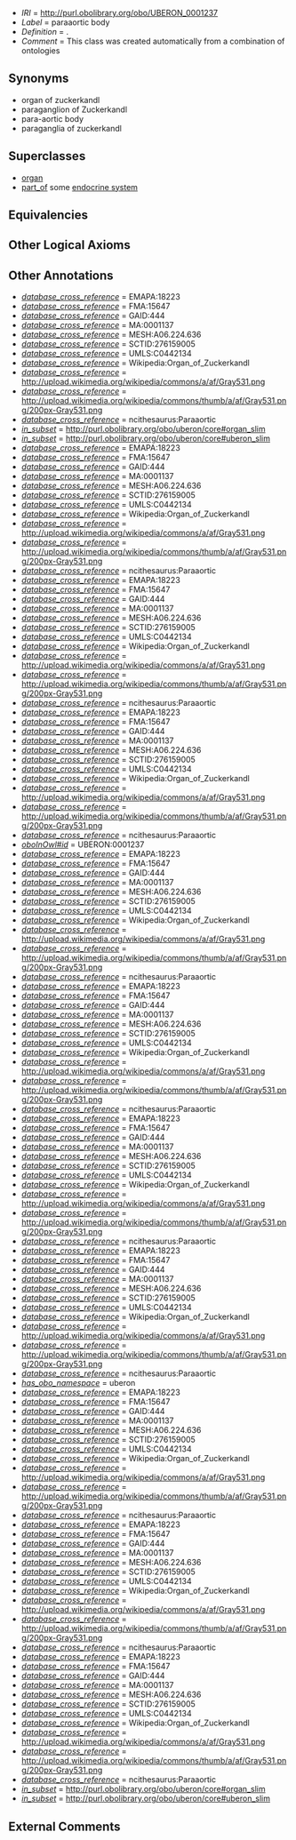  * *IRI* = http://purl.obolibrary.org/obo/UBERON_0001237
 * *Label* = paraaortic body
 * *Definition* = .
 * *Comment* = This class was created automatically from a combination of ontologies

## Synonyms

 * organ of zuckerkandl
 * paraganglion of Zuckerkandl
 * para-aortic body
 * paraganglia of zuckerkandl

## Superclasses

 * [organ](../../UBERON/62/UBERON_0000062.md)
 * [part_of](../../BFO/50/BFO_0000050.md) some [endocrine system](../../UBERON/49/UBERON_0000949.md)

## Equivalencies


## Other Logical Axioms


## Other Annotations

 * *[database_cross_reference](../../ef/oboInOwl#hasDbXref.md)* = EMAPA:18223
 * *[database_cross_reference](../../ef/oboInOwl#hasDbXref.md)* = FMA:15647
 * *[database_cross_reference](../../ef/oboInOwl#hasDbXref.md)* = GAID:444
 * *[database_cross_reference](../../ef/oboInOwl#hasDbXref.md)* = MA:0001137
 * *[database_cross_reference](../../ef/oboInOwl#hasDbXref.md)* = MESH:A06.224.636
 * *[database_cross_reference](../../ef/oboInOwl#hasDbXref.md)* = SCTID:276159005
 * *[database_cross_reference](../../ef/oboInOwl#hasDbXref.md)* = UMLS:C0442134
 * *[database_cross_reference](../../ef/oboInOwl#hasDbXref.md)* = Wikipedia:Organ_of_Zuckerkandl
 * *[database_cross_reference](../../ef/oboInOwl#hasDbXref.md)* = http://upload.wikimedia.org/wikipedia/commons/a/af/Gray531.png
 * *[database_cross_reference](../../ef/oboInOwl#hasDbXref.md)* = http://upload.wikimedia.org/wikipedia/commons/thumb/a/af/Gray531.png/200px-Gray531.png
 * *[database_cross_reference](../../ef/oboInOwl#hasDbXref.md)* = ncithesaurus:Paraaortic
 * *[in_subset](../../et/oboInOwl#inSubset.md)* = http://purl.obolibrary.org/obo/uberon/core#organ_slim
 * *[in_subset](../../et/oboInOwl#inSubset.md)* = http://purl.obolibrary.org/obo/uberon/core#uberon_slim
 * *[database_cross_reference](../../ef/oboInOwl#hasDbXref.md)* = EMAPA:18223
 * *[database_cross_reference](../../ef/oboInOwl#hasDbXref.md)* = FMA:15647
 * *[database_cross_reference](../../ef/oboInOwl#hasDbXref.md)* = GAID:444
 * *[database_cross_reference](../../ef/oboInOwl#hasDbXref.md)* = MA:0001137
 * *[database_cross_reference](../../ef/oboInOwl#hasDbXref.md)* = MESH:A06.224.636
 * *[database_cross_reference](../../ef/oboInOwl#hasDbXref.md)* = SCTID:276159005
 * *[database_cross_reference](../../ef/oboInOwl#hasDbXref.md)* = UMLS:C0442134
 * *[database_cross_reference](../../ef/oboInOwl#hasDbXref.md)* = Wikipedia:Organ_of_Zuckerkandl
 * *[database_cross_reference](../../ef/oboInOwl#hasDbXref.md)* = http://upload.wikimedia.org/wikipedia/commons/a/af/Gray531.png
 * *[database_cross_reference](../../ef/oboInOwl#hasDbXref.md)* = http://upload.wikimedia.org/wikipedia/commons/thumb/a/af/Gray531.png/200px-Gray531.png
 * *[database_cross_reference](../../ef/oboInOwl#hasDbXref.md)* = ncithesaurus:Paraaortic
 * *[database_cross_reference](../../ef/oboInOwl#hasDbXref.md)* = EMAPA:18223
 * *[database_cross_reference](../../ef/oboInOwl#hasDbXref.md)* = FMA:15647
 * *[database_cross_reference](../../ef/oboInOwl#hasDbXref.md)* = GAID:444
 * *[database_cross_reference](../../ef/oboInOwl#hasDbXref.md)* = MA:0001137
 * *[database_cross_reference](../../ef/oboInOwl#hasDbXref.md)* = MESH:A06.224.636
 * *[database_cross_reference](../../ef/oboInOwl#hasDbXref.md)* = SCTID:276159005
 * *[database_cross_reference](../../ef/oboInOwl#hasDbXref.md)* = UMLS:C0442134
 * *[database_cross_reference](../../ef/oboInOwl#hasDbXref.md)* = Wikipedia:Organ_of_Zuckerkandl
 * *[database_cross_reference](../../ef/oboInOwl#hasDbXref.md)* = http://upload.wikimedia.org/wikipedia/commons/a/af/Gray531.png
 * *[database_cross_reference](../../ef/oboInOwl#hasDbXref.md)* = http://upload.wikimedia.org/wikipedia/commons/thumb/a/af/Gray531.png/200px-Gray531.png
 * *[database_cross_reference](../../ef/oboInOwl#hasDbXref.md)* = ncithesaurus:Paraaortic
 * *[database_cross_reference](../../ef/oboInOwl#hasDbXref.md)* = EMAPA:18223
 * *[database_cross_reference](../../ef/oboInOwl#hasDbXref.md)* = FMA:15647
 * *[database_cross_reference](../../ef/oboInOwl#hasDbXref.md)* = GAID:444
 * *[database_cross_reference](../../ef/oboInOwl#hasDbXref.md)* = MA:0001137
 * *[database_cross_reference](../../ef/oboInOwl#hasDbXref.md)* = MESH:A06.224.636
 * *[database_cross_reference](../../ef/oboInOwl#hasDbXref.md)* = SCTID:276159005
 * *[database_cross_reference](../../ef/oboInOwl#hasDbXref.md)* = UMLS:C0442134
 * *[database_cross_reference](../../ef/oboInOwl#hasDbXref.md)* = Wikipedia:Organ_of_Zuckerkandl
 * *[database_cross_reference](../../ef/oboInOwl#hasDbXref.md)* = http://upload.wikimedia.org/wikipedia/commons/a/af/Gray531.png
 * *[database_cross_reference](../../ef/oboInOwl#hasDbXref.md)* = http://upload.wikimedia.org/wikipedia/commons/thumb/a/af/Gray531.png/200px-Gray531.png
 * *[database_cross_reference](../../ef/oboInOwl#hasDbXref.md)* = ncithesaurus:Paraaortic
 * *[oboInOwl#id](../../id/oboInOwl#id.md)* = UBERON:0001237
 * *[database_cross_reference](../../ef/oboInOwl#hasDbXref.md)* = EMAPA:18223
 * *[database_cross_reference](../../ef/oboInOwl#hasDbXref.md)* = FMA:15647
 * *[database_cross_reference](../../ef/oboInOwl#hasDbXref.md)* = GAID:444
 * *[database_cross_reference](../../ef/oboInOwl#hasDbXref.md)* = MA:0001137
 * *[database_cross_reference](../../ef/oboInOwl#hasDbXref.md)* = MESH:A06.224.636
 * *[database_cross_reference](../../ef/oboInOwl#hasDbXref.md)* = SCTID:276159005
 * *[database_cross_reference](../../ef/oboInOwl#hasDbXref.md)* = UMLS:C0442134
 * *[database_cross_reference](../../ef/oboInOwl#hasDbXref.md)* = Wikipedia:Organ_of_Zuckerkandl
 * *[database_cross_reference](../../ef/oboInOwl#hasDbXref.md)* = http://upload.wikimedia.org/wikipedia/commons/a/af/Gray531.png
 * *[database_cross_reference](../../ef/oboInOwl#hasDbXref.md)* = http://upload.wikimedia.org/wikipedia/commons/thumb/a/af/Gray531.png/200px-Gray531.png
 * *[database_cross_reference](../../ef/oboInOwl#hasDbXref.md)* = ncithesaurus:Paraaortic
 * *[database_cross_reference](../../ef/oboInOwl#hasDbXref.md)* = EMAPA:18223
 * *[database_cross_reference](../../ef/oboInOwl#hasDbXref.md)* = FMA:15647
 * *[database_cross_reference](../../ef/oboInOwl#hasDbXref.md)* = GAID:444
 * *[database_cross_reference](../../ef/oboInOwl#hasDbXref.md)* = MA:0001137
 * *[database_cross_reference](../../ef/oboInOwl#hasDbXref.md)* = MESH:A06.224.636
 * *[database_cross_reference](../../ef/oboInOwl#hasDbXref.md)* = SCTID:276159005
 * *[database_cross_reference](../../ef/oboInOwl#hasDbXref.md)* = UMLS:C0442134
 * *[database_cross_reference](../../ef/oboInOwl#hasDbXref.md)* = Wikipedia:Organ_of_Zuckerkandl
 * *[database_cross_reference](../../ef/oboInOwl#hasDbXref.md)* = http://upload.wikimedia.org/wikipedia/commons/a/af/Gray531.png
 * *[database_cross_reference](../../ef/oboInOwl#hasDbXref.md)* = http://upload.wikimedia.org/wikipedia/commons/thumb/a/af/Gray531.png/200px-Gray531.png
 * *[database_cross_reference](../../ef/oboInOwl#hasDbXref.md)* = ncithesaurus:Paraaortic
 * *[database_cross_reference](../../ef/oboInOwl#hasDbXref.md)* = EMAPA:18223
 * *[database_cross_reference](../../ef/oboInOwl#hasDbXref.md)* = FMA:15647
 * *[database_cross_reference](../../ef/oboInOwl#hasDbXref.md)* = GAID:444
 * *[database_cross_reference](../../ef/oboInOwl#hasDbXref.md)* = MA:0001137
 * *[database_cross_reference](../../ef/oboInOwl#hasDbXref.md)* = MESH:A06.224.636
 * *[database_cross_reference](../../ef/oboInOwl#hasDbXref.md)* = SCTID:276159005
 * *[database_cross_reference](../../ef/oboInOwl#hasDbXref.md)* = UMLS:C0442134
 * *[database_cross_reference](../../ef/oboInOwl#hasDbXref.md)* = Wikipedia:Organ_of_Zuckerkandl
 * *[database_cross_reference](../../ef/oboInOwl#hasDbXref.md)* = http://upload.wikimedia.org/wikipedia/commons/a/af/Gray531.png
 * *[database_cross_reference](../../ef/oboInOwl#hasDbXref.md)* = http://upload.wikimedia.org/wikipedia/commons/thumb/a/af/Gray531.png/200px-Gray531.png
 * *[database_cross_reference](../../ef/oboInOwl#hasDbXref.md)* = ncithesaurus:Paraaortic
 * *[database_cross_reference](../../ef/oboInOwl#hasDbXref.md)* = EMAPA:18223
 * *[database_cross_reference](../../ef/oboInOwl#hasDbXref.md)* = FMA:15647
 * *[database_cross_reference](../../ef/oboInOwl#hasDbXref.md)* = GAID:444
 * *[database_cross_reference](../../ef/oboInOwl#hasDbXref.md)* = MA:0001137
 * *[database_cross_reference](../../ef/oboInOwl#hasDbXref.md)* = MESH:A06.224.636
 * *[database_cross_reference](../../ef/oboInOwl#hasDbXref.md)* = SCTID:276159005
 * *[database_cross_reference](../../ef/oboInOwl#hasDbXref.md)* = UMLS:C0442134
 * *[database_cross_reference](../../ef/oboInOwl#hasDbXref.md)* = Wikipedia:Organ_of_Zuckerkandl
 * *[database_cross_reference](../../ef/oboInOwl#hasDbXref.md)* = http://upload.wikimedia.org/wikipedia/commons/a/af/Gray531.png
 * *[database_cross_reference](../../ef/oboInOwl#hasDbXref.md)* = http://upload.wikimedia.org/wikipedia/commons/thumb/a/af/Gray531.png/200px-Gray531.png
 * *[database_cross_reference](../../ef/oboInOwl#hasDbXref.md)* = ncithesaurus:Paraaortic
 * *[has_obo_namespace](../../ce/oboInOwl#hasOBONamespace.md)* = uberon
 * *[database_cross_reference](../../ef/oboInOwl#hasDbXref.md)* = EMAPA:18223
 * *[database_cross_reference](../../ef/oboInOwl#hasDbXref.md)* = FMA:15647
 * *[database_cross_reference](../../ef/oboInOwl#hasDbXref.md)* = GAID:444
 * *[database_cross_reference](../../ef/oboInOwl#hasDbXref.md)* = MA:0001137
 * *[database_cross_reference](../../ef/oboInOwl#hasDbXref.md)* = MESH:A06.224.636
 * *[database_cross_reference](../../ef/oboInOwl#hasDbXref.md)* = SCTID:276159005
 * *[database_cross_reference](../../ef/oboInOwl#hasDbXref.md)* = UMLS:C0442134
 * *[database_cross_reference](../../ef/oboInOwl#hasDbXref.md)* = Wikipedia:Organ_of_Zuckerkandl
 * *[database_cross_reference](../../ef/oboInOwl#hasDbXref.md)* = http://upload.wikimedia.org/wikipedia/commons/a/af/Gray531.png
 * *[database_cross_reference](../../ef/oboInOwl#hasDbXref.md)* = http://upload.wikimedia.org/wikipedia/commons/thumb/a/af/Gray531.png/200px-Gray531.png
 * *[database_cross_reference](../../ef/oboInOwl#hasDbXref.md)* = ncithesaurus:Paraaortic
 * *[database_cross_reference](../../ef/oboInOwl#hasDbXref.md)* = EMAPA:18223
 * *[database_cross_reference](../../ef/oboInOwl#hasDbXref.md)* = FMA:15647
 * *[database_cross_reference](../../ef/oboInOwl#hasDbXref.md)* = GAID:444
 * *[database_cross_reference](../../ef/oboInOwl#hasDbXref.md)* = MA:0001137
 * *[database_cross_reference](../../ef/oboInOwl#hasDbXref.md)* = MESH:A06.224.636
 * *[database_cross_reference](../../ef/oboInOwl#hasDbXref.md)* = SCTID:276159005
 * *[database_cross_reference](../../ef/oboInOwl#hasDbXref.md)* = UMLS:C0442134
 * *[database_cross_reference](../../ef/oboInOwl#hasDbXref.md)* = Wikipedia:Organ_of_Zuckerkandl
 * *[database_cross_reference](../../ef/oboInOwl#hasDbXref.md)* = http://upload.wikimedia.org/wikipedia/commons/a/af/Gray531.png
 * *[database_cross_reference](../../ef/oboInOwl#hasDbXref.md)* = http://upload.wikimedia.org/wikipedia/commons/thumb/a/af/Gray531.png/200px-Gray531.png
 * *[database_cross_reference](../../ef/oboInOwl#hasDbXref.md)* = ncithesaurus:Paraaortic
 * *[database_cross_reference](../../ef/oboInOwl#hasDbXref.md)* = EMAPA:18223
 * *[database_cross_reference](../../ef/oboInOwl#hasDbXref.md)* = FMA:15647
 * *[database_cross_reference](../../ef/oboInOwl#hasDbXref.md)* = GAID:444
 * *[database_cross_reference](../../ef/oboInOwl#hasDbXref.md)* = MA:0001137
 * *[database_cross_reference](../../ef/oboInOwl#hasDbXref.md)* = MESH:A06.224.636
 * *[database_cross_reference](../../ef/oboInOwl#hasDbXref.md)* = SCTID:276159005
 * *[database_cross_reference](../../ef/oboInOwl#hasDbXref.md)* = UMLS:C0442134
 * *[database_cross_reference](../../ef/oboInOwl#hasDbXref.md)* = Wikipedia:Organ_of_Zuckerkandl
 * *[database_cross_reference](../../ef/oboInOwl#hasDbXref.md)* = http://upload.wikimedia.org/wikipedia/commons/a/af/Gray531.png
 * *[database_cross_reference](../../ef/oboInOwl#hasDbXref.md)* = http://upload.wikimedia.org/wikipedia/commons/thumb/a/af/Gray531.png/200px-Gray531.png
 * *[database_cross_reference](../../ef/oboInOwl#hasDbXref.md)* = ncithesaurus:Paraaortic
 * *[in_subset](../../et/oboInOwl#inSubset.md)* = http://purl.obolibrary.org/obo/uberon/core#organ_slim
 * *[in_subset](../../et/oboInOwl#inSubset.md)* = http://purl.obolibrary.org/obo/uberon/core#uberon_slim

## External Comments

